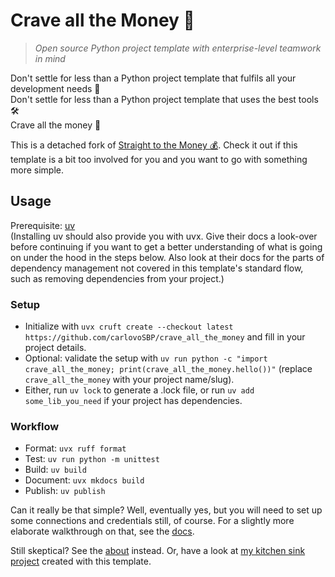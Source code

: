 # Crave all the Money 🤑

> _Open source Python project template with enterprise-level teamwork in mind_

Don't settle for less than a Python project template that fulfils all your development needs 🤝  
Don't settle for less than a Python project template that uses the best tools 🛠️  
Crave all the money 🤑

This is a detached fork of [Straight to the Money 💰](https://github.com/Carlovo/straight_to_the_money).
Check it out if this template is a bit too involved for you and you want to go with something more simple.

## Usage

Prerequisite: [uv](https://docs.astral.sh/uv/)  
(Installing uv should also provide you with uvx.
Give their docs a look-over before continuing if you want to get a better understanding of what is going on under the hood in the steps below.
Also look at their docs for the parts of dependency management not covered in this template's standard flow, such as removing dependencies from your project.)

### Setup

- Initialize with `uvx cruft create --checkout latest https://github.com/carlovoSBP/crave_all_the_money` and fill in your project details.
- Optional: validate the setup with `uv run python -c "import crave_all_the_money; print(crave_all_the_money.hello())"` (replace `crave_all_the_money` with your project name/slug).
- Either, run `uv lock` to generate a .lock file, or run `uv add some_lib_you_need` if your project has dependencies.

### Workflow

- Format: `uvx ruff format`
- Test: `uv run python -m unittest`
- Build: `uv build`
- Document: `uvx mkdocs build`
- Publish: `uv publish`

Can it really be that simple?
Well, eventually yes, but you will need to set up some connections and credentials still, of course.
For a slightly more elaborate walkthrough on that, see the [docs](https://carlovosbp.github.io/crave_all_the_money/walkthrough/).

Still skeptical?
See the [about](https://carlovosbp.github.io/crave_all_the_money/about/) instead.
Or, have a look at [my kitchen sink project](https://github.com/carlovoSBP/kitchen_sink_full_of_cravings) created with this template.
